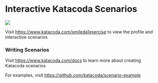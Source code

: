 # Interactive Katacoda Scenarios

[![](http://shields.katacoda.com/katacoda/smileda1exercise/count.svg)](https://www.katacoda.com/smileda1exercise "Get your profile on Katacoda.com")

Visit https://www.katacoda.com/smileda1exercise to view the profile and interactive scenarios

### Writing Scenarios
Visit https://www.katacoda.com/docs to learn more about creating Katacoda scenarios

For examples, visit https://github.com/katacoda/scenario-example
